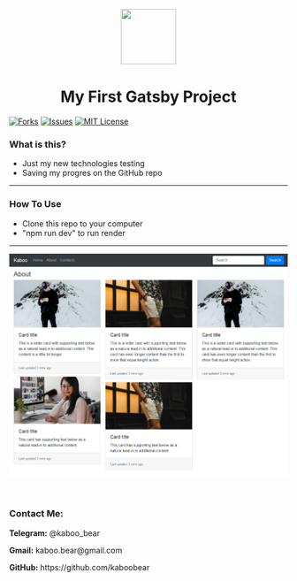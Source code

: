 <p align="center">
    <img src="https://img.icons8.com/bubbles/100/000000/rocket.png" width="100" height="100">
</p>

<h1 align="center">My First Gatsby Project</h1>

[![Forks][forks-shield]][forks-url]
[![Issues][issues-shield]][issues-url]
[![MIT License][license-shield]][license-url]

### What is this?
+ Just my new technologies testing
+ Saving my progres on the GitHub repo

<hr>

### How To Use
+ Clone this repo to your computer
+ "npm run dev" to run render

<hr>

![Layout](kaboo1.png)

<br>



<h3>Contact Me:</h3>

<div>
    <p><b>Telegram:</b> @kaboo_bear </p>
</div>

<div>
    <p><b>Gmail:</b> kaboo.bear@gmail.com </p>
</div>

<div>
    <p><b>GitHub:</b> https://github.com/kaboobear</p>
</div>












[forks-shield]: https://img.shields.io/github/forks/kaboobear/Gatsby?style=flat-square
[forks-url]: https://github.com/kaboobear/Gatsby/network/members
[issues-shield]: https://img.shields.io/github/issues/kaboobear/Gatsby.svg?style=flat-square
[issues-url]: https://github.com/kaboobear/Gatsby/issues
[license-shield]: https://img.shields.io/github/license/kaboobear/Gatsby.svg?style=flat-square
[license-url]: https://github.com/kaboobear/Gatsby/blob/master/LICENSE.txt